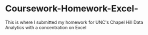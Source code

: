# Coursework-Homework-Excel-
This is where I submitted my homework for UNC's Chapel Hill Data Analytics with a concentration on Excel
